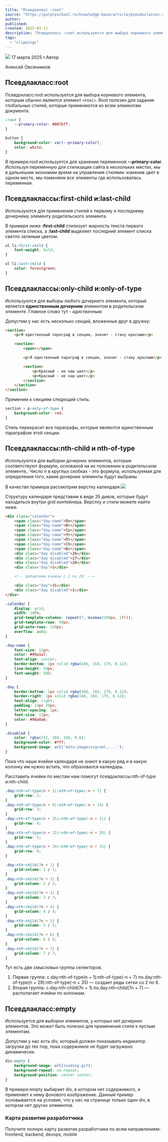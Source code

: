 ```yaml
---
title: "Псевдокласс :root"
source: "https://purpleschool.ru/knowledge-base/article/pseudoclasses-sampling"
author:
published:
created: 2025-03-21
description: "Псевдокласс :root используется для выбора корневого элемента, которым обычно является элемент html | База знаний PurpleSchool"
tags:
  - "clippings"
---
```

![](https://purpleschool.ru/_next/static/media/time-icon.33f80bd8.svg) 17 марта 2025 г.Автор

Алексей Овсянников

## Псевдлакласс:root

Псевдокласс:root используется для выбора корневого элемента, которым обычно является элемент `<html>`. Root полезен для задания глобальных стилей, которые применяются ко всем элементам документа.

```css
:root {
    --primary-color: #007bff;
}

button {
    background-color: var(--primary-color);
    color: white;
}
```

В примере:root используется для хранения переменной **\--primary-color**. Используя переменную для стилизации сайта в нескольких местах, мы в дальнешим экономим время на управления стилями: изменив цвет в одном месте, мы поменяем все элементы где использовалась переменная.

## Псевдлаклассы:first-child и:last-child

Используются для применения стилей к первому и последнему дочернему элементу родительского элемента.

В примере ниже **:first-child** стилизует жирность текста первого элемента списка, а **:last-child** выделяет последний элемент списка светло зеленым цветом.

```css
ul li:first-child {
    font-weight: bold;
}

ul li:last-child {
    color: forestgreen;
}
```

## Псевдлаклассы:only-child и:only-of-type

Используются для выборы любого дочернего элемента, который является **единственным дочерним** элементом в родительском элементе. Главное слово тут - *едиственным*.

Допустим у нас есть несколько секций, вложенные друг в дружку:

```html
<section>
    <p>Я едиственный параграф в секции, значит - стану красным</p>

    <section>
        <span></span>

        <p>Я едиственный параграф в секции, значит - стану красным</p>

        <section>
            <p>Красный - не наш цвет</p>
            <p>Красный - не наш цвет</p>
        </section>
    </section>
</section>
```

Применим к секциям следющий стиль.

```css
section > p:only-of-type {
    background-color: red;
}
```

Стиль перекрасит все параграфы, которые являются единственным параграфом этой секции.

## Псевдлаклассы:nth-child и nth-of-type

Используются для выборки дочерних элементов, которые соответствуют формуле, основаной на их положении в родительском элементе,. Число n в круглых скобках - это формула, используемая для определения того, какие дочерние элементы будут выбраны.

В качестве примера рассмотрим верстку календаря:![](https://cdn-bucket.hb.bizmrg.com/purple-images/knowladge-base/calendar.png)

Структуру календаря представим в виде 35 дивов, которые будут находиться внутри grid контейнера. Верстку и стили можете найти ниже.

```html
<div class="calendar">
    <span class="day-name">Пн</span>
    <span class="day-name">Вт</span>
    <span class="day-name">Ср</span>
    <span class="day-name">Чт</span>
    <span class="day-name">Пт</span>
    <span class="day-name">Сб</span>
    <span class="day-name">Вс</span>
    <div class="day disabled">26</div>
    <div class="day disabled">27</div>
    <div class="day disabled">28</div>
    <div class="day">1</div>

    <!-- добавляем ячейки с 2 по 29  -->

    <div class="day">31</div>
    <div class="day disabled">1</div>
</div>
```
```css
.calendar {
    display: grid;
    width: 100%;
    grid-template-columns: repeat(7, minmax(100px, 1fr));
    grid-template-rows: 50px;
    grid-auto-rows: 120px;
    overflow: auto;
}

.day-name {
    font-size: 12px;
    color: #99a1a7;
    text-align: center;
    border-bottom: 1px solid rgba(166, 168, 179, 0.12);
    line-height: 50px;
    font-weight: 500;
}

.day {
    border-bottom: 1px solid rgba(166, 168, 179, 0.12);
    border-right: 1px solid rgba(166, 168, 179, 0.12);
    text-align: right;
    padding: 14px 20px;
    letter-spacing: 1px;
    font-size: 12px;
    color: #98a0a6;
}

.disabled {
    color: rgba(152, 160, 166, 0.6);
    background-color: #fff;
    background-image: url('data:image/svg+xml,....');
}
```

Пока что наши ячейки календаря не знают в какую ряд и в какую колонку им нужно встать, что образовался календарь.

Расставить ячейки по местам нам помогут псевдоклассы:nth-of-type и:nth-child.

```css
.day:nth-of-type(n + 1):nth-of-type(-n + 7) {
    grid-row: 2;
}
.day:nth-of-type(n + 8):nth-of-type(-n + 14) {
    grid-row: 3;
}
.day:nth-of-type(n + 15):nth-of-type(-n + 21) {
    grid-row: 4;
}
.day:nth-of-type(n + 22):nth-of-type(-n + 28) {
    grid-row: 5;
}
.day:nth-of-type(n + 29):nth-of-type(-n + 35) {
    grid-row: 6;
}

.day:nth-child(7n + 1) {
    grid-column: 1 / 1;
}
.day:nth-child(7n + 2) {
    grid-column: 2 / 2;
}
.day:nth-child(7n + 3) {
    grid-column: 3 / 3;
}
.day:nth-child(7n + 4) {
    grid-column: 4 / 4;
}
.day:nth-child(7n + 5) {
    grid-column: 5 / 5;
}
.day:nth-child(7n + 6) {
    grid-column: 6 / 6;
}
.day:nth-child(7n + 7) {
    grid-column: 7 / 7;
}
```

Тут есть две смысловых группы селекторов.

1. Первая группа: с.day:nth-of-type(n + 1):nth-of-type(-n + 7) по.day:nth-of-type(n + 29):nth-of-type(-n + 35) — создает ряды сетки со 2 по 6.
2. Вторая группа: с.day:nth-child(7n + 1) по.day:nth-child(7n + 7) —располагает ячейки по колонкам.

## Псевдлакласс:empty

Используется для выборки элементов, у которых нет дочерних элементов. Это может быть полезно для применения стиля к пустым элементам.

Допустим у нас есть div, который должен показывать индикатор загрузки до тех пор, пока содержимое не будет загружено динамически.

```css
div:empty {
    background-image: url(loading.gif);
    background-repeat: no-repeat;
    background-position: center center;
}
```

В примере:empty выбирает div, в котором нет содержимого, и применяет к нему фонового изображение. Данный пример основывается на условие, что у нас на странице только один div, в котором нет других элементов.

### Карта развития разработчика

Получите полную карту развития разработчика по всем направлениям: frontend, backend, devops, mobile